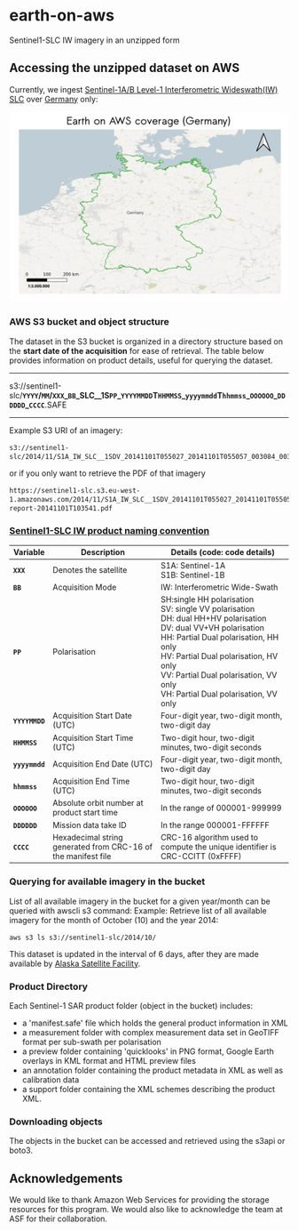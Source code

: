 # earth-on-aws
Sentinel1-SLC IW imagery in an unzipped form 





## Accessing the unzipped dataset on AWS

Currently, we ingest [Sentinel-1A/B Level-1 Interferometric Wideswath(IW) SLC](https://sentinel.esa.int/web/sentinel/technical-guides/sentinel-1-sar/products-algorithms/level-1/single-look-complex/interferometric-wide-swath) over [Germany](https://github.com/live-eo/earth-on-aws/blob/main/imagery/germany.geojson) only:
<p align="center">
<img src="https://github.com/live-eo/earth-on-aws/blob/main/imagery/germany.png" width="650">
</p>


### AWS S3 bucket and object structure

The dataset in the S3 bucket is organized in a directory structure based on the **start date of the acquisition** for ease of retrieval.
The table below provides information on product details, useful for querying the dataset.

---

s3://sentinel1-slc/**`YYYY`/`MM`/`XXX`\_`BB`\_SLC\_\_1S`PP`\_`YYYYMMDD`T`HHMMSS`\_`yyyymmdd`T`hhmmss`\_`OOOOOO`\_`DDDDDD`\_`CCCC`**.SAFE

---

Example S3 URI of an imagery: 

```
s3://sentinel1-slc/2014/11/S1A_IW_SLC__1SDV_20141101T055027_20141101T055057_003084_003886_5D35.SAFE/
``` 

or if you only want to retrieve the PDF of that imagery

```
https://sentinel1-slc.s3.eu-west-1.amazonaws.com/2014/11/S1A_IW_SLC__1SDV_20141101T055027_20141101T055057_003084_003886_5D35.SAFE/S1A_IW_SLC__1SDV_20141101T055027_20141101T055057_003084_003886_5D35.SAFE-report-20141101T103541.pdf
```

### [Sentinel1-SLC IW product naming convention](https://sentinel.esa.int/web/sentinel/technical-guides/sentinel-1-sar/products-algorithms/level-1-product-formatting)

|Variable      |Description                |Details (code: code details)|
|--------------|---------------------------|----------------------------|
|**`XXX`**      |Denotes the satellite       |S1A: Sentinel-1A <br>S1B: Sentinel-1B|
|**`BB`**       |Acquisition Mode            |IW: Interferometric Wide-Swath       |
|**`PP`**       |Polarisation                |SH:single HH polarisation <br>SV:	single VV polarisation<br>DH:	dual HH+HV polarisation <br>DV:	dual VV+VH polarisation <br>HH:	Partial Dual polarisation, HH only <br>HV:	Partial Dual polarisation, HV only <br>VV:	Partial Dual polarisation, VV only <br>VH:	Partial Dual polarisation, VV only|
|**`YYYYMMDD`** |Acquisition Start Date (UTC)|Four-digit year, two-digit month, two-digit day|
|**`HHMMSS`**   |Acquisition Start Time (UTC)|Two-digit hour, two-digit minutes, two-digit seconds|
|**`yyyymmdd`** |Acquisition End Date (UTC)  |Four-digit year, two-digit month, two-digit day|
|**`hhmmss`**   |Acquisition End Time (UTC)  |Two-digit hour, two-digit minutes, two-digit seconds|
|**`OOOOOO`**   |Absolute orbit number at product start time |In the range of 000001-999999|
|**`DDDDDD`**   |Mission data take ID        |In the range 000001-FFFFFF|
|**`CCCC`**      |Hexadecimal string generated from CRC-16 of the manifest file |CRC-16 algorithm used to compute the unique identifier is CRC-CCITT (0xFFFF)|





### Querying for available imagery in the bucket

List of all available imagery in the bucket for a given year/month can be queried with awscli s3 command:
Example: Retrieve list of all available imagery for the month of October (10) and the year 2014:
```
aws s3 ls s3://sentinel1-slc/2014/10/
```

This dataset is updated in the interval of 6 days, after they are made available by [Alaska Satellite Facility](https://search.asf.alaska.edu/#/).


### Product Directory

Each Sentinel-1 SAR product folder (object in the bucket) includes:
  - a 'manifest.safe' file which holds the general product information in XML
  - a measurement folder with complex measurement data set in GeoTIFF format per sub-swath per polarisation
  - a preview folder containing 'quicklooks' in PNG format, Google Earth overlays in KML format and HTML preview files
  - an annotation folder containing the product metadata in XML as well as calibration data
  - a support folder containing the XML schemes describing the product XML.

 
 ### Downloading objects

The objects in the bucket can be accessed and retrieved using the s3api or boto3. 


## Acknowledgements

We would like to thank Amazon Web Services for providing the storage resources for this program. We would also like to acknowledge the team at ASF for their collaboration. 